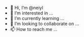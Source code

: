 - 👋 Hi, I’m @neiyl
- 👀 I’m interested in ...
- 🌱 I’m currently learning ...
- 💞️ I’m looking to collaborate on ...
- 📫 How to reach me ...

<!---
neiyl/neiyl is a ✨ special ✨ repository because its `README.md` (this file) appears on your GitHub profile.
You can click the Preview link to take a look at your changes.
--->
